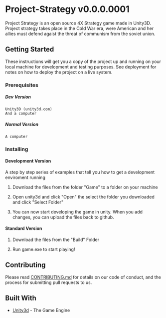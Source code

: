 # Project-Strategy v0.0.0.0001
Project Strategy is an open source 4X Strategy game made in Unity3D. Project strategy takes place in the Cold War era, were American and her allies must defend agaist the threat of communism from the soviet union. 

## Getting Started
These instructions will get you a copy of the project up and running on your local machine for development and testing purposes. See deployment for notes on how to deploy the project on a live system.


### Prerequisites


##### Dev Version
~~~
Unity3D (unity3d.com)
And a computer
~~~
##### Normal Version
~~~ 
A computer
~~~

### Installing

#### Development Version
A step by step series of examples that tell you how to get a development enviroment running

1. Download the files from the folder "Game" to a folder on your machine

2. Open unity3d and click "Open" the select the folder you downloaded and click "Select Folder"

3. You can now start developing the game in unity. When you add changes, you can upload the files back to github.

#### Standard Version

1. Download the files from the "Build" Folder

2. Run game.exe to start playing!

## Contributing

Please read [CONTRIBUTING.md](https://github.com/EPrograming/Project-Strategy/blob/master/CONTRIBUTING) for details on our code of conduct, and the process for submitting pull requests to us.

## Built With

* [Unity3d](http://www.unity3d.com) - The Game Engine
